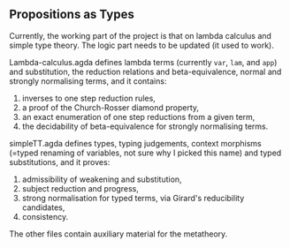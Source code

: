 ## Propositions as Types

Currently, the working part of the project is that on lambda calculus and simple type theory. The logic part needs to be updated (it used to work).

Lambda-calculus.agda defines lambda terms (currently `var`, `lam`, and `app`) and substitution, the reduction relations and beta-equivalence, normal and strongly normalising terms, and it contains:
1. inverses to one step reduction rules,
2. a proof of the Church-Rosser diamond property,
3. an exact enumeration of one step reductions from a given term,
4. the decidability of beta-equivalence for strongly normalising terms.

simpleTT.agda defines types, typing judgements, context morphisms (=typed  renaming of variables, not sure why I picked this name) and typed substitutions, and it proves:
1. admissibility of weakening and substitution,
2. subject reduction and progress,
3. strong normalisation for typed terms, via Girard's reducibility candidates,
4. consistency.

The other files contain auxiliary material for the metatheory.
